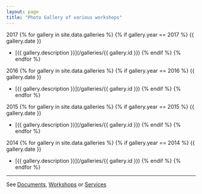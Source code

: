 ```yaml
---
layout: page
title: "Photo Gallery of various workshops"
---
```


2017
{% for gallery in site.data.galleries %}
{% if gallery.year == 2017 %}
  {{ gallery.date }}
  - [{{ gallery.description }}](/galleries/{{ gallery.id }})
{% endif %}
{% endfor %}

2016
{% for gallery in site.data.galleries %}
{% if gallery.year == 2016 %}
  {{ gallery.date }}
  - [{{ gallery.description }}](/galleries/{{ gallery.id }})
{% endif %}
{% endfor %}

2015
{% for gallery in site.data.galleries %}
{% if gallery.year == 2015 %}
  {{ gallery.date }}
  - [{{ gallery.description }}](/galleries/{{ gallery.id }})
{% endif %}
{% endfor %}

2014
{% for gallery in site.data.galleries %}
{% if gallery.year == 2014 %}
  {{ gallery.date }}
  - [{{ gallery.description }}](/galleries/{{ gallery.id }})
{% endif %}
{% endfor %}

---

See [Documents](/documents), [Workshops](/workshops) or [Services](/services)
